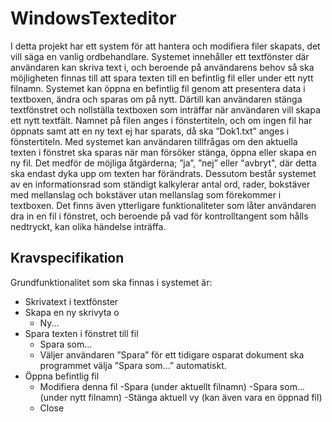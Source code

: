 # WindowsTexteditor
I detta projekt har ett system för att hantera och modifiera filer skapats, det vill säga en vanlig ordbehandlare. Systemet innehåller ett textfönster där användaren kan skriva
text i, och beroende på användarens behov så ska möjligheten finnas till att spara texten till en befintlig fil eller under ett nytt filnamn. Systemet kan öppna en befintlig
fil genom att presentera data i textboxen, ändra och sparas om på nytt. Därtill kan användaren stänga textfönstret och nollställa textboxen som inträffar när användaren vill skapa ett nytt textfält. Namnet på filen anges i fönstertiteln, och om ingen fil har öppnats samt att en ny text ej har sparats, då ska ”Dok1.txt” anges i fönstertiteln. Med systemet kan användaren tillfrågas om den aktuella texten i fönstret ska sparas när man försöker stänga, öppna eller skapa en ny fil. Det medför de möjliga åtgärderna; ”ja”, ”nej” eller "avbryt", där detta ska endast dyka upp om texten har förändrats. Dessutom består systemet av en informationsrad som ständigt kalkylerar antal ord, rader, bokstäver med mellanslag och bokstäver utan mellanslag som förekommer i textboxen. Det finns även ytterligare funktionaliteter som låter användaren dra in en fil i fönstret, och beroende på vad för kontrolltangent som hålls nedtryckt, kan olika händelse inträffa. 

## Kravspecifikation
Grundfunktionalitet som ska finnas i systemet är:
- Skrivatext i textfönster
- Skapa en ny skrivyta o
  - Ny... 
- Spara texten i fönstret till fil 
  - Spara som...
  - Väljer användaren ”Spara” för ett tidigare osparat dokument ska programmet välja ”Spara som...” automatiskt. 
- Öppna befintlig fil 
  - Modifiera denna fil 
    -Spara (under aktuellt filnamn) 
    -Spara som...(under nytt filnamn)
-Stänga aktuell vy (kan även vara en öppnad fil)
  - Close

